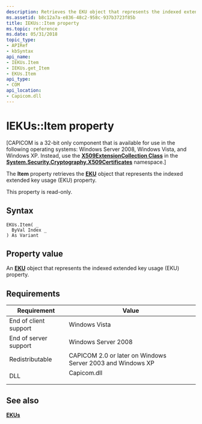 ```yaml
---
description: Retrieves the EKU object that represents the indexed extended key usage (EKU) property.
ms.assetid: b8c12a7a-e836-48c2-958c-937b3723f85b
title: IEKUs::Item property
ms.topic: reference
ms.date: 05/31/2018
topic_type:
- APIRef
- kbSyntax
api_name:
- IEKUs.Item
- IEKUs.get_Item
- EKUs.Item
api_type:
- COM
api_location:
- Capicom.dll
---
```


# IEKUs::Item property

\[CAPICOM is a 32-bit only component that is available for use in the following operating systems: Windows Server 2008, Windows Vista, and Windows XP. Instead, use the [**X509ExtensionCollection Class**](/dotnet/api/system.security.cryptography.x509certificates.x509extensioncollection?view=netcore-3.1) in the [**System.Security.Cryptography.X509Certificates**](/dotnet/api/system.security.cryptography.x509certificates.publickey.-ctor?view=netcore-3.1) namespace.\]

The **Item** property retrieves the [**EKU**](eku.md) object that represents the indexed extended key usage (EKU) property.

This property is read-only.

## Syntax


```VB
EKUs.Item( _
  ByVal Index _
) As Variant
```



## Property value

An [**EKU**](eku.md) object that represents the indexed extended key usage (EKU) property.

## Requirements



| Requirement | Value |
|----------------------------------|----------------------------------------------------------------------------------------|
| End of client support<br/> | Windows Vista<br/>                                                               |
| End of server support<br/> | Windows Server 2008<br/>                                                         |
| Redistributable<br/>       | CAPICOM 2.0 or later on Windows Server 2003 and Windows XP<br/>                  |
| DLL<br/>                   | <dl> <dt>Capicom.dll</dt> </dl> |



## See also

<dl> <dt>

[**EKUs**](ekus.md)
</dt> </dl>

 

 
